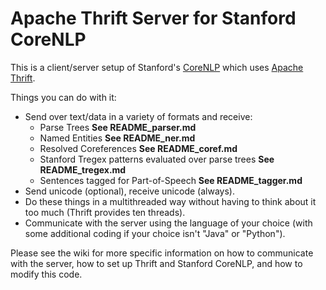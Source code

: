 Apache Thrift Server for Stanford CoreNLP
=========================================

This is a client/server setup of Stanford's [CoreNLP](http://nlp.stanford.edu/software/corenlp.shtml) which uses [Apache Thrift](http://thrift.apache.org/).

Things you can do with it:

* Send over text/data in a variety of formats and receive:
	- Parse Trees **See README_parser.md**
	- Named Entities **See README_ner.md**
	- Resolved Coreferences **See README_coref.md**
	- Stanford Tregex patterns evaluated over parse trees **See README_tregex.md**
	- Sentences tagged for Part-of-Speech **See README_tagger.md**
* Send unicode (optional), receive unicode (always).
* Do these things in a multithreaded way without having to think about it too much (Thrift provides ten threads).
* Communicate with the server using the language of your choice (with some additional coding if your choice isn't "Java" or "Python").

Please see the wiki for more specific information on how to communicate with the server, how to set up Thrift and Stanford CoreNLP, and how to modify this code.

